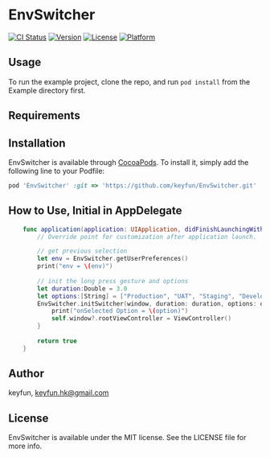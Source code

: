 # EnvSwitcher

[![CI Status](http://img.shields.io/travis/kana_app/EnvSwitcher.svg?style=flat)](https://travis-ci.org/kana_app/EnvSwitcher)
[![Version](https://img.shields.io/cocoapods/v/EnvSwitcher.svg?style=flat)](http://cocoapods.org/pods/EnvSwitcher)
[![License](https://img.shields.io/cocoapods/l/EnvSwitcher.svg?style=flat)](http://cocoapods.org/pods/EnvSwitcher)
[![Platform](https://img.shields.io/cocoapods/p/EnvSwitcher.svg?style=flat)](http://cocoapods.org/pods/EnvSwitcher)

## Usage

To run the example project, clone the repo, and run `pod install` from the Example directory first.

## Requirements

## Installation

EnvSwitcher is available through [CocoaPods](http://cocoapods.org). To install
it, simply add the following line to your Podfile:

```ruby
pod 'EnvSwitcher' :git => 'https://github.com/keyfun/EnvSwitcher.git'
```

## How to Use, Initial in AppDelegate

```swift
    func application(application: UIApplication, didFinishLaunchingWithOptions launchOptions: [NSObject: AnyObject]?) -> Bool {
        // Override point for customization after application launch.

        // get previous selection
        let env = EnvSwitcher.getUserPreferences()
        print("env = \(env)")
        
        // init the long press gesture and options
        let duration:Double = 3.0
        let options:[String] = ["Production", "UAT", "Staging", "Development"]
        EnvSwitcher.initSwitcher(window, duration: duration, options: options, isSave: true) { (option:String) -> Void in
            print("onSelected Option = \(option)")
            self.window?.rootViewController = ViewController()
        }
        
        return true
    }
```

## Author

keyfun, keyfun.hk@gmail.com

## License

EnvSwitcher is available under the MIT license. See the LICENSE file for more info.
